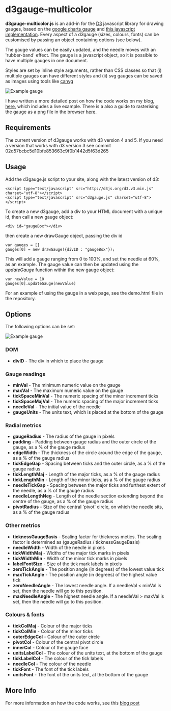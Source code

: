 # d3gauge-multicolor

**d3gauge-multicolor.js** is an add-in for the [D3](http://d3js.org) javascript library for drawing gauges, based on the [google charts gauge](https://developers.google.com/chart/interactive/docs/gallery/gauge) and [this javascript implementation](http://tomerdoron.blogspot.nl/2011/12/google-style-gauges-using-d3js.html). Every aspect of a d3gauge (sizes, colours, fonts) can be customised by passing an object containing options (see below).  

The gauge values can be easily updated, and the needle moves with an 'rubber-band' effect.  The gauge is a javascript object, so it is possible to have multiple gauges in one document.

Styles are set by inline style arguments, rather than CSS classes so that (i) multiple gauges can have different styles and (ii) svg gauges can be saved as images using tools like [canvg](https://github.com/gabelerner/canvg)

![Example gauge](https://github.com/oliverbinns/d3gauge/blob/master/docs/example.png "Example gauge")

I have written a more detailed post on how the code works on my blog, [here](http://oliverbinns.com/articles/D3js-gauge/), which includes a live example. There is a also a guide to rasterising the gauge as a png file in the browser [here](http://oliverbinns.com/articles/rasterising-SVG-in-the-browser/).

## Requirements
The current version of d3gauge works with d3 version 4 and 5.  If you need a version that works with d3 version 3 see commit 02d57bcbc5d10bfe853663c9f0b1442d5f63d265

## Usage
Add the d3gauge.js script to your site, along with the latest version of d3:
```
<script type="text/javascript" src="http://d3js.org/d3.v3.min.js" charset="utf-8"></script>
<script type="text/javascript" src="d3gauge.js" charset="utf-8"></script>
```

To create a new d3gauge, add a div to your HTML document with a unique id, then call a new gauge object:

```
<div id="gaugeBox"></div>
```

then create a new drawGauge object, passing the div id

```
var gauges = []
gauges[0] = new drawGauge({divID : "gaugeBox"}); 
```

This will add a gauge ranging from 0 to 100%, and set the needle at 60%, as an example.
The gauge value can then be updated using the _updateGauge_ function within the new gauge object:

```
var newValue = 10
gauges[0].updateGauge(newValue)
```

For an example of using the gauge in a web page, see the demo.html file in the repository.

## Options
The following options can be set:

![Example gauge](https://github.com/oliverbinns/d3gauge/blob/master/docs/exampleOverlay.png "Example gauge")

### DOM
* **divID** - The div in which to place the gauge

### Gauge readings
* **minVal** - The minimum numeric value on the gauge
* **maxVal** - The maximum numeric value on the gauge
* **tickSpaceMinVal** - The numeric spacing of the minor increment ticks
* **tickSpaceMajVal** - The numeric spacing of the major increment ticks
* **needleVal** - The initial value of the needle
* **gaugeUnits** - The units text, which is placed at the bottom of the gauge

### Radial metrics
* **gaugeRadius** - The radius of the gauge in pixels
* **padding** - Padding between gauge radius and the outer circle of the gauge, as a % of the gauge radius
* **edgeWidth** - The thickness of the circle around the edge of the gauge, as a % of the gauge radius
* **tickEdgeGap** - Spacing between ticks and the outer circle, as a % of the gauge radius
* **tickLengthMaj** - Length of the major ticks, as a % of the gauge radius
* **tickLengthMin** - Length of the minor ticks, as a % of the gauge radius
* **needleTickGap** - Spacing between the  major ticks and furthest extent of the needle, as a % of the gauge radius
* **needleLengthNeg** - Length of the needle section extending beyond the centre of the gauge, as a % of the gauge radius
* **pivotRadius** - Size of the central 'pivot' circle, on which the needle sits, as a % of the gauge radius

### Other metrics
* **ticknessGaugeBasis** - Scaling factor for thickness metics.  The scaling factor is determined as (gaugeRadius / ticknessGaugeBasis)
* **needleWidth** - Width of the needle in pixels
* **tickWidthMaj** - Widths of the major tick marks in pixels
* **tickWidthMin** - Width of the minor tick marks in pixels
* **labelFontSize** - Size of the tick mark labels in pixels
* **zeroTickAngle** - The position angle (in degrees) of the lowest value tick
* **maxTickAngle** - The position angle (in degrees) of the highest value tick
* **zeroNeedleAngle** - The lowest needle angle.  If a needleVal < minVal is set, then the needle will go to this position.
* **maxNeedleAngle** - The highest needle angle.  If a needleVal > maxVal is set, then the needle will go to this position.

### Colours & fonts
* **tickColMaj** - Colour of the major ticks
* **tickColMin** - Colour of the minor ticks
* **outerEdgeCol** - Colour of the outer circle
* **pivotCol** - Colour of the central pivot circle
* **innerCol** - Colour of the gauge face
* **unitsLabelCol** - The colour of the units text, at the bottom of the gauge
* **tickLabelCol** - The colour of the tick labels
* **needleCol** - The colour of the needle
* **tickFont** - The font of the tick labels
* **unitsFont** - The font of the units text, at the bottom of the gauge

## More Info
For more information on how the code works, see this [blog post](http://oliverbinns.com/articles/D3js-gauge/)
